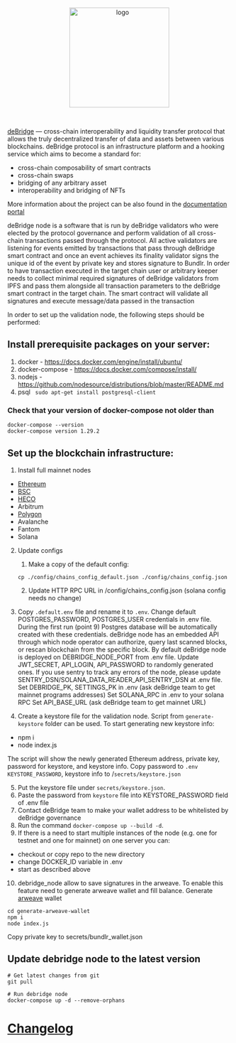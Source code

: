 <br/>
<p align="center">
<a href="https://debridge.finance/" target="_blank">
<img src="https://user-images.githubusercontent.com/10200871/137014801-40decb80-0595-4f0f-8ee5-f0f1ab5c0380.png" width="225" alt="logo">
</a>
</p>
<br/>

[deBridge](https://debridge.finance/) — cross-chain interoperability
 and liquidity transfer protocol that allows the truly decentralized transfer of data and assets between various blockchains. deBridge protocol is an infrastructure platform and a hooking service which aims to become a standard for:
- cross-chain composability of smart contracts
- cross-chain swaps
- bridging of any arbitrary asset
- interoperability and bridging of NFTs

More information about the project can be also found in the [documentation portal](https://docs.debridge.finance/)

deBridge node is a software that is run by deBridge validators who were elected by the protocol governance and perform validation of all cross-chain transactions passed through the protocol. All active validators are listening for events emitted by transactions that pass through deBridge smart contract and once an event achieves its finality validator signs the unique id of the event by private key and stores signature to Bundlr. In order to have transaction executed in the target chain user or arbitrary keeper needs to collect minimal required signatures of deBridge validators from IPFS and pass them alongside all transaction parameters to the deBridge smart contract in the target chain. The smart contract will validate all signatures and execute message/data passed in the transaction

In order to set up the validation node, the following steps should be performed:


## Install prerequisite packages on your server:

  1. docker
    - https://docs.docker.com/engine/install/ubuntu/
  2. docker-compose
    - https://docs.docker.com/compose/install/
  3. nodejs
    - https://github.com/nodesource/distributions/blob/master/README.md
  5. psql
    ``` sudo apt-get install postgresql-client```

### Check that your version of docker-compose not older than

```
docker-compose --version
docker-compose version 1.29.2
```

## Set up the blockchain infrastructure:
1. Install full mainnet nodes
  - [Ethereum](https://ethereum.org/en/developers/docs/nodes-and-clients/run-a-node/)
  - [BSC](https://docs.binance.org/smart-chain/developer/fullnode.html)
  - [HECO](https://docs.hecochain.com/#/en-us/dev/deploy)
  - Arbitrum
  - [Polygon](https://docs.polygon.technology/docs/validate/technical-requirements/)
  - Avalanche
  - Fantom
  - Solana


2. Update configs
   1. Make a copy of the default config:
    ```shell
    cp ./config/chains_config_default.json ./config/chains_config.json
    ```
   2. Update HTTP RPC URL in /config/chains_config.json (solana config needs no change)

3. Copy `.default.env` file and rename it to `.env`. Change default POSTGRES_PASSWORD, POSTGRES_USER credentials in .env file. During the first run (point 9) Postgres database will be automatically created with these credentials.
deBridge node has an embedded API through which node operator can authorize, query last scanned blocks, or rescan blockchain from the specific block. By default deBridge node is deployed on DEBRIDGE_NODE_PORT from .env file. Update JWT_SECRET, API_LOGIN, API_PASSWORD to randomly generated ones. If you use sentry to track any errors of the node, please update SENTRY_DSN/SOLANA_DATA_READER_API_SENTRY_DSN at .env file.
Set DEBRIDGE_PK, SETTINGS_PK in .env (ask deBridge team to get mainnet programs addresses)
Set SOLANA_RPC in .env to your solana RPC
Set API_BASE_URL (ask deBridge team to get mainnet URL)

4. Create a keystore file for the validation node. Script from `generate-keystore` folder can be used. To start generating new keystore info:
  - npm i
  - node index.js

The script will show the newly generated Ethereum address, private key, password for keystore, and keystore info. Copy password to `.env KEYSTORE_PASSWORD`, keystore info to /`secrets/keystore.json`

5. Put the keystore file under `secrets/keystore.json`.
6. Paste the password from `keystore` file into KEYSTORE_PASSWORD field of .env file
7. Contact deBridge team  to make your wallet address to be whitelisted by deBridge governance
8. Run the command `docker-compose up --build -d`.
9. If there is a need to start multiple instances of the node (e.g. one for testnet and one for mainnet) on one server you can:
  - checkout or copy repo to the new directory
  - change DOCKER_ID variable in .env
  - start as described above
10. debridge_node allow to save signatures in the arweave. To enable this feature need to generate arweave wallet and fill balance. 
Generate [arweave](https://www.arweave.org/) wallet
```
cd generate-arweave-wallet
npm i
node index.js
```
Copy private key to secrets/bundlr_wallet.json

## Update debridge node to the latest version
```shell
# Get latest changes from git
git pull

# Run debridge node
docker-compose up -d --remove-orphans
```

# [Changelog](./changelog.md)
